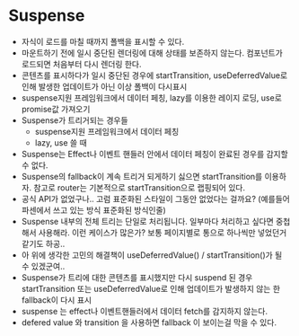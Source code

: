 # Suspense
- 자식이 로드를 마칠 때까지 폴백을 표시할 수 있다.
- 마운트하기 전에 일시 중단된 렌더링에 대해 상태를 보존하지 않는다. 컴포넌트가 로드되면 처음부터 다시 렌더링 한다.
- 콘텐츠를 표시하다가 일시 중단된 경우에 startTransition, useDeferredValue로 인해 발생한 업데이트가 아닌 이상 폴백이 다시표시
- suspense지원 프레임워크에서 데이터 페칭, lazy를 이용한 레이지 로딩, use로 promise값 가져오기
- Suspense가 트리거되는 경우들
    - suspense지원 프레임워크에서 데이터 페칭
    - lazy, use 쓸 때
- Suspense는 Effect나 이벤트 핸들러 안에서 데이터 페칭이 완료된 경우를 감지할 수 없다.
- Suspense의 fallback이 계속 트리거 되게하기 싫으면 startTransition를 이용하자. 참고로 router는 기본적으로 startTransition으로 랩핑되어 있다.
- 공식 API가 없었구나.. 고럼 표준화된 스타일이 그동안 없었다는 걸까요? (예를들어 파센에서 쓰고 있는 방식 표준화된 방식인줄)
- Suspense 내부의 전체 트리는 단일로 처리됩니다. 일부마다 처리하고 싶다면 중첩해서 사용해라. 이런 케이스가 많은가? 보통 페이지별로 통으로 하나씩만 넣었던거 같기도 하공..
- 아 위에 생각한 고민의 해결책이 useDeferredValue() / startTransition()가 될 수 있겠군여..
- Suspense가 트리에 대한 콘텐츠를 표시했지만 다시 suspend 된 경우 startTransition 또는 useDeferredValue로 인해 업데이트가 발생하지 않는 한 fallback이 다시 표시
- suspense 는 effect나 이벤트핸들러에서 데이터 fetch를 감지하지 않는다.
- defered value 와 transition 을 사용하면 fallback 이 보이는걸 막을 수 있다.
